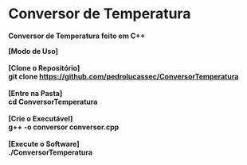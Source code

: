 # Conversor de Temperatura
<b>Conversor de Temperatura feito em C++</b>

<b>[Modo de Uso]<b><br><br>
<b>[Clone o Repositório]<b><br>git clone https://github.com/pedrolucassec/ConversorTemperatura<br><br>
<b>[Entre na Pasta]<b><br>cd ConversorTemperatura<br><br>
<b>[Crie o Executável]<b><br>g++ -o conversor conversor.cpp<br><br>
<b>[Execute o Software]<b><br><b>./ConversorTemperatura
